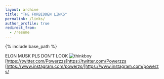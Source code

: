 ```yaml
---
layout: archive
title: "THE FORBIDDEN LINKS"
permalink: /links/
author_profile: true
redirect_from:
  - /resume
---
```


{% include base_path %}

ELON MUSK PLS DON'T LOOK
![thinkboy](/images/thinkboy.png)
[https://twitter.com/Powerzzs]https://twitter.com/Powerzzs
[https://www.instagram.com/powerzs/]https://www.instagram.com/powerzs/
